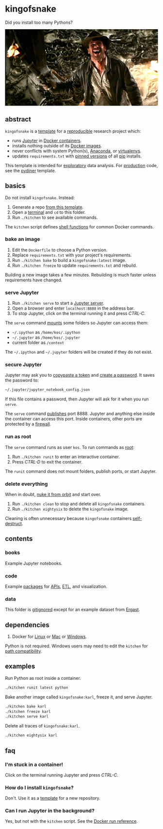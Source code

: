 # kingofsnake

Did you install too many Pythons?

![poster](kingofsnake.jpeg)

## abstract

`kingofsnake` is a [template] for a [reproducible] research project which:

- runs [Jupyter] in [Docker containers].
- installs nothing outside of its [Docker images].
- never conflicts with system Python(s), [Anaconda], or [virtualenvs].
- updates `requirements.txt` with [pinned versions] of all [pip] installs.

This template is intended for [exploratory] data analysis.
For [production] code, see the [pydiner] template.

[template]: https://help.github.com/en/articles/creating-a-repository-from-a-template
[reproducible]: https://en.wikipedia.org/wiki/Replication_crisis
[exploratory]: https://knowyourmeme.com/photos/234739-i-have-no-idea-what-im-doing
[Jupyter]: https://jupyter.org/
[Docker containers]: https://docs.docker.com/develop/
[Docker images]: https://docs.docker.com/engine/docker-overview/
[Anaconda]: https://www.anaconda.com/
[virtualenvs]: https://virtualenv.pypa.io/en/latest/
[pinned versions]: https://pip.pypa.io/en/stable/user_guide/#pinned-version-numbers
[pip]: https://pip.pypa.io/en/stable/
[production]: https://en.wikipedia.org/wiki/Deployment_environment
[pydiner]: https://github.com/samkennerly/pydiner/

## basics

Do not install `kingofsnake`. Instead:

1. Generate a repo [from this template].
1. Open a [terminal] and `cd` to this folder.
1. Run `./kitchen` to see available commands.

The `kitchen` script defines [shell functions] for common Docker commands.

[from this template]: https://help.github.com/en/articles/creating-a-repository-from-a-template
[terminal]: https://en.wikipedia.org/wiki/Command-line_interface
[shell functions]: https://www.gnu.org/software/bash/manual/html_node/Shell-Functions.html

### bake an image

1. Edit the `Dockerfile` to choose a Python version.
1. Replace `requirements.txt` with your project's requirements.
1. Run `./kitchen bake` to build a `kingofsnake:latest` image.
1. Run `./kitchen freeze` to update `requirements.txt` and rebuild.

Building a new image takes a few minutes.
Rebuilding is much faster unless requirements have changed.

### serve Jupyter

1. Run `./kitchen serve` to start a [Jupyter server].
1. Open a browser and enter `localhost:8888` in the address bar.
1. To stop Jupyter, click on the terminal running it and press *CTRL-C*.

The `serve` command [mounts] some folders so Jupyter can access them:

- `~/.ipython` as `/home/kos/.ipython`
- `~/.jupyter` as `/home/kos/.jupyter`
- current folder as `/context`

The `~/.ipython` and `~/.jupyter` folders will be created if they do not exist.

[Jupyter server]: https://jupyter-notebook.readthedocs.io/en/stable/public_server.html
[mounts]: https://docs.docker.com/storage/bind-mounts/

### secure Jupyter

Jupyter may ask you to [copypaste a token] and [create a password].
It saves the password to:
```sh
~/.jupyter/jupyter_notebook_config.json
```
If this file contains a password, then Jupyter will ask for it when you run `serve`.

The `serve` command [publishes] port 8888.
Jupyter and anything else inside the container can access this port.
Inside containers, other ports are protected by a [firewall].

[copypaste a token]: https://jupyter-notebook.readthedocs.io/en/stable/security.html#
[create a password]: https://jupyter-notebook.readthedocs.io/en/stable/public_server.html
[publishes]: https://docs.docker.com/engine/reference/commandline/run/#publish-or-expose-port--p---expose
[firewall]: https://docs.docker.com/v17.12/config/containers/container-networking/

### run as root

The `serve` command runs as user `kos`. To run commands as [root]:

1. Run `./kitchen runit` to enter an interactive container.
1. Press *CTRL-D* to exit the container.

The `runit` command does not mount folders, publish ports, or start Jupyter.

[root]: https://en.wikipedia.org/wiki/Superuser

### delete everything

When in doubt, [nuke it from orbit] and start over.

1. Run `./kitchen clean` to stop and delete all `kingofsnake` containers.
1. Run `./kitchen eightysix` to delete the `kingofsnake` image.

Cleaning is often unnecessary because `kingofsnake` containers [self-destruct].

[nuke it from orbit]: https://www.imdb.com/title/tt0090605/characters/nm0000244
[self-destruct]: https://docs.docker.com/engine/reference/run/#clean-up---rm

## contents

### books

Example Jupyter notebooks.

### code

Example [packages] for [APIs], [ETL], and visualization.

### data

This folder is [gitignored] except for an example dataset from [Ergast].

[packages]: https://docs.python.org/3/tutorial/modules.html#packages
[APIs]: https://en.wikipedia.org/wiki/Application_programming_interface
[ETL]: https://en.wikipedia.org/wiki/Extract,_transform,_load
[gitignored]: https://git-scm.com/docs/gitignore
[Ergast]: http://ergast.com/mrd/db/

## dependencies

1. Docker for [Linux] or [Mac] or [Windows].

Python is not required.
Windows users may need to edit the `kitchen` for [path compatibility].

[Linux]: https://docs.docker.com/install/
[Mac]: https://docs.docker.com/docker-for-mac/install/
[Windows]: https://docs.docker.com/docker-for-windows/
[path compatibility]: https://en.wikipedia.org/wiki/Path_(computing)#MS-DOS/Microsoft_Windows_style


## examples

Run Python as root inside a container.
```sh
./kitchen runit latest python
```

Bake another image called `kingofsnake:karl`, freeze it, and serve Jupyter.
```sh
./kitchen bake karl
./kitchen freeze karl
./kitchen serve karl
```

Delete all traces of `kingofsnake:karl`.
```sh
./kitchen eightysix karl
```

## faq

### I'm stuck in a container!

Click on the terminal running Jupyter and press *CTRL-C*.

### How do I install `kingofsnake`?

Don't. Use it as a [template] for a new repository.

[template]: https://help.github.com/en/articles/creating-a-repository-from-a-template

### Can I run Jupyter in the background?

Yes, but not with the `kitchen` script. See the [Docker run reference].

[Docker run reference]: https://docs.docker.com/engine/reference/run/

